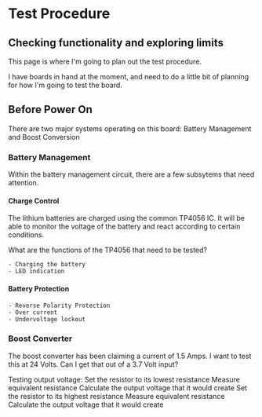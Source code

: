 # Test Procedure
## Checking functionality and exploring limits

This page is where I'm going to plan out the test procedure.

I have boards in hand at the moment, and need to do a little bit of planning for how I'm going to test the board.

## Before Power On

There are two major systems operating on this board: Battery Management and Boost Conversion

### Battery Management

Within the battery management circuit, there are a few subsytems that need attention.

#### Charge Control

The lithium batteries are charged using the common TP4056 IC. It will be able to monitor the voltage of the battery and react according to certain conditions.

What are the functions of the TP4056 that need to be tested?

	- Charging the battery
	- LED indication
#### Battery Protection

	- Reverse Polarity Protection
	- Over current
	- Undervoltage lockout
 
### Boost Converter

The boost converter has been claiming a current of 1.5 Amps. I want to test this at 24 Volts. Can I get that out of a 3.7 Volt input?

Testing output voltage:
Set the resistor to its lowest resistance
Measure equivalent resistance
Calculate the output voltage that it would create
Set the resistor to its highest resistance
Measure equivalent resistance
Calculate the output voltage that it would create




